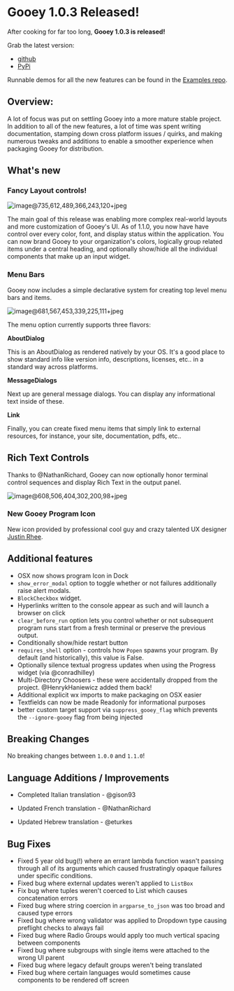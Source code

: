 # Gooey 1.0.3 Released!


After cooking for far too long, **Gooey 1.0.3 is released!**



Grab the latest version:

* [github](https://github.com/chriskiehl/Gooey)
* [PyPi](TODO)


Runnable demos for all the new features can be found in the [Examples repo](https://github.com/chriskiehl/GooeyExamples).

## Overview:


A lot of focus was put on settling Gooey into a more mature stable project. In addition to all of the new features, a lot of time was spent writing documentation, stamping down cross platform issues / quirks, and making numerous tweaks and additions to enable a smoother experience when packaging Gooey for distribution.    


## What's new


### Fancy Layout controls!


![image@735,612,489,366,243,120+jpeg](https://s3.amazonaws.com/awsblogstore/articles/da7760ce/7c0a2945-image)

The main goal of this release was enabling more complex real-world layouts and more customization of Gooey's UI. As of 1.1.0, you now have have control over every color, font, and display status within the application. You can now brand Gooey to your organization's colors, logically group related items under a central heading, and optionally show/hide all the individual components that make up an input widget.


### Menu Bars

Gooey now includes a simple declarative system for creating top level menu bars and items.

![image@681,567,453,339,225,111+jpeg](https://s3.amazonaws.com/awsblogstore/articles/da7760ce/0c14f2dd-image)



The menu option currently supports three flavors:



**AboutDialog**


This is an AboutDialog as rendered natively by your OS. It's a good place to show standard info like version info, descriptions, licenses, etc.. in a standard way across platforms.



**MessageDialogs**


Next up are general message dialogs. You can display any informational text inside of these.



**Link**



Finally, you can create fixed menu items that simply link to external resources, for instance, your site, documentation, pdfs, etc.. 


## Rich Text Controls

Thanks to @NathanRichard, Gooey can now optionally honor terminal control sequences and display Rich Text in the output panel.

![image@608,506,404,302,200,98+jpeg](https://s3.amazonaws.com/awsblogstore/articles/da7760ce/a0f11901-image)


### New Gooey Program Icon



New icon provided by professional cool guy and crazy talented UX designer [Justin Rhee](https://www.linkedin.com/in/justinrhee/).   

 


## Additional features

* OSX now shows program Icon in Dock 
* `show_error_modal` option to toggle whether or not failures additionally raise alert modals.
* `BlockCheckbox` widget.
* Hyperlinks written to the console appear as such and will launch a browser on click
* `clear_before_run` option lets you control whether or not subsequent program runs start from a fresh terminal or preserve the previous output.
* Conditionally show/hide restart button
* `requires_shell` option - controls how `Popen` spawns your program. By default (and historically), this value is False.
* Optionally silence textual progress updates when using the Progress widget (via @conradhilley)
* Multi-Directory Choosers - these were accidentally dropped from the project. @HenrykHaniewicz added them back!
* Additional explicit wx imports to make packaging on OSX easier
* Textfields can now be made Readonly for informational purposes
* better custom target support via `suppress_gooey_flag` which prevents the `--ignore-gooey` flag from being injected




## Breaking Changes

No breaking changes between `1.0.0` and `1.1.0`!

## Language Additions / Improvements

* Completed Italian translation - @gison93

* Updated French translation - @NathanRichard
* Updated Hebrew translation - @eturkes



## Bug Fixes

* Fixed 5 year old bug(!) where an errant lambda function wasn't passing through all of its arguments which caused frustratingly opaque failures under specific conditions.
* Fixed bug where external updates weren't applied to `ListBox`
* Fix bug where tuples weren't coerced to List which causes concatenation errors
* Fixed bug where string coercion in `argparse_to_json` was too broad and caused type errors
* Fixed bug where wrong validator was applied to Dropdown type causing preflight checks to always fail
* Fixed bug where Radio Groups would apply too much vertical spacing between components
* Fixed bug where subgroups with single items were attached to the wrong UI parent
* Fixed bug where legacy default groups weren't being translated
* Fixed bug where certain languages would sometimes cause components to be rendered off screen


